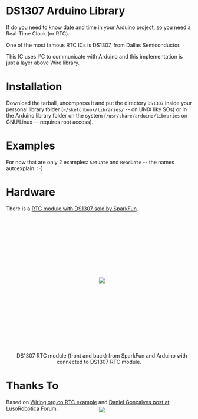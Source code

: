 DS1307 Arduino Library
======================

If do you need to know date and time in your Arduino project, so you need a Real-Time Clock (or RTC).

One of the most famous RTC ICs is DS1307, from Dallas Semiconductor.

This IC uses I²C to communicate with Arduino and this implementation is just a layer above Wire library.


Installation
============

Download the tarball, uncompress it and put the directory `DS1307` inside your personal library folder (`~/sketchbook/libraries/` -- on UNIX like SOs) or in the Arduino library folder on the system (`/usr/share/arduino/libraries` on GNU/Linux -- requires root access).


Examples
========

For now that are only 2 examples: `SetDate` and `ReadDate` -- the names autoexplain. :-)


Hardware
========

There is a [RTC module with DS1307 sold by SparkFun](http://www.sparkfun.com/products/99).

<div style="height: 350px; line-height: 350px; text-align: center">
    <img src="https://github.com/turicas/DS1307/raw/master/photos/DS1307-front-back.jpg" style="vertical-alignt: middle; max-height: 100%" />
    <br />
    <img src="https://github.com/turicas/DS1307/raw/master/photos/DS1307-Arduino.jpg" style="vertical-alignt: middle; max-height: 100%" />
</div>
<br />
<div style="text-align: center">
    DS1307 RTC module (front and back) from SparkFun and Arduino with connected to DS1307 RTC module.
</div>



Thanks To
=========

Based on [Wiring.org.co RTC example](http://wiring.org.co/learning/libraries/realtimeclock.html) and [Daniel Gonçalves post at LusoRobótica Forum](http://lusorobotica.com/index.php/topic,681.0.html).
